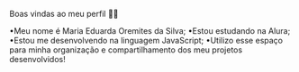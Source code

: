 Boas vindas ao meu perfil 💙💙


•Meu nome é Maria Eduarda Oremites da Silva;
•Estou estudando na Alura;
•Estou me desenvolvendo na linguagem JavaScript;
•Utilizo esse espaço para minha organização e compartilhamento dos meu projetos desenvolvidos!

